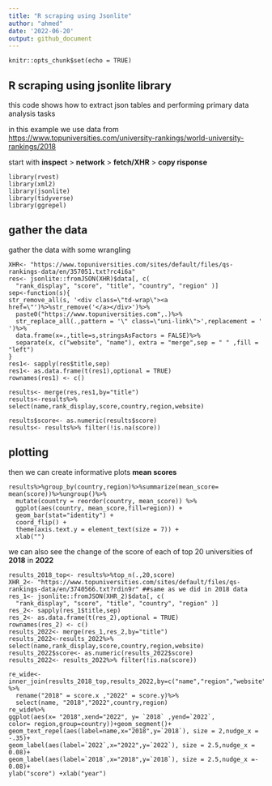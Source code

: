 ```yaml
---
title: "R scraping using Jsonlite"
author: "ahmed"
date: '2022-06-20'
output: github_document
---
```


```{r setup, include=FALSE}
knitr::opts_chunk$set(echo = TRUE)
```

## R scraping using jsonlite library

this code shows how to extract json tables and performing primary data analysis tasks 

in this example we use data from 
<https://www.topuniversities.com/university-rankings/world-university-rankings/2018>

start with **inspect** > **network** > **fetch/XHR** > **copy risponse**


```{r library,echo=TRUE,warning=FALSE}
library(rvest)
library(xml2)
library(jsonlite)
library(tidyverse)
library(ggrepel)
```

## gather the data
gather the data with some wrangling

```{r gather data, echo=TRUE,warning=FALSE}
XHR<- "https://www.topuniversities.com/sites/default/files/qs-rankings-data/en/357051.txt?rc4i6a"
res<- jsonlite::fromJSON(XHR)$data[, c(
  "rank_display", "score", "title", "country", "region" )]
sep<-function(s){
str_remove_all(s, '<div class=\"td-wrap\"><a href=\"')%>%str_remove('</a></div>')%>% 
  paste0("https://www.topuniversities.com",.)%>%
  str_replace_all(.,pattern = '\" class=\"uni-link\">',replacement = ' ')%>%
  data.frame(x=.,title=s,stringsAsFactors = FALSE)%>%
  separate(x, c("website", "name"), extra = "merge",sep = " " ,fill = "left")
}
res1<- sapply(res$title,sep)
res1<- as.data.frame(t(res1),optional = TRUE)
rownames(res1) <- c()

results<- merge(res,res1,by="title")
results<-results%>% select(name,rank_display,score,country,region,website)

results$score<- as.numeric(results$score)
results<- results%>% filter(!is.na(score))
```
## plotting 

then we can create informative plots 
**mean scores**
```{r plotting, echo=TRUE}
results%>%group_by(country,region)%>%summarize(mean_score= mean(score))%>%ungroup()%>%
  mutate(country = reorder(country, mean_score)) %>%
  ggplot(aes(country, mean_score,fill=region)) +
  geom_bar(stat="identity") +
  coord_flip() +
  theme(axis.text.y = element_text(size = 7)) +
  xlab("")
```


we can also see the change of the score of each of top 20 universities of **2018** in **2022**   
```{r top_uni_2018, echo=TRUE}
results_2018_top<- results%>%top_n(.,20,score)
XHR_2<- "https://www.topuniversities.com/sites/default/files/qs-rankings-data/en/3740566.txt?rdin9r" ##same as we did in 2018 data
res_1<- jsonlite::fromJSON(XHR_2)$data[, c(
  "rank_display", "score", "title", "country", "region" )]
res_2<- sapply(res_1$title,sep)
res_2<- as.data.frame(t(res_2),optional = TRUE)
rownames(res_2) <- c()
results_2022<- merge(res_1,res_2,by="title")
results_2022<-results_2022%>% select(name,rank_display,score,country,region,website)
results_2022$score<- as.numeric(results_2022$score)
results_2022<- results_2022%>% filter(!is.na(score))

re_wide<- inner_join(results_2018_top,results_2022,by=c("name","region","website","country")) %>%
  rename("2018" = score.x ,"2022" = score.y)%>%
  select(name, "2018","2022",country,region)
re_wide%>%
ggplot(aes(x= "2018",xend="2022", y= `2018` ,yend=`2022`,
color= region,group=country))+geom_segment()+
geom_text_repel(aes(label=name,x="2018",y=`2018`), size = 2,nudge_x = -.35)+
geom_label(aes(label=`2022`,x="2022",y=`2022`), size = 2.5,nudge_x = 0.08)+
geom_label(aes(label=`2018`,x="2018",y=`2018`), size = 2.5,nudge_x =- 0.08)+
ylab("score") +xlab("year")

```